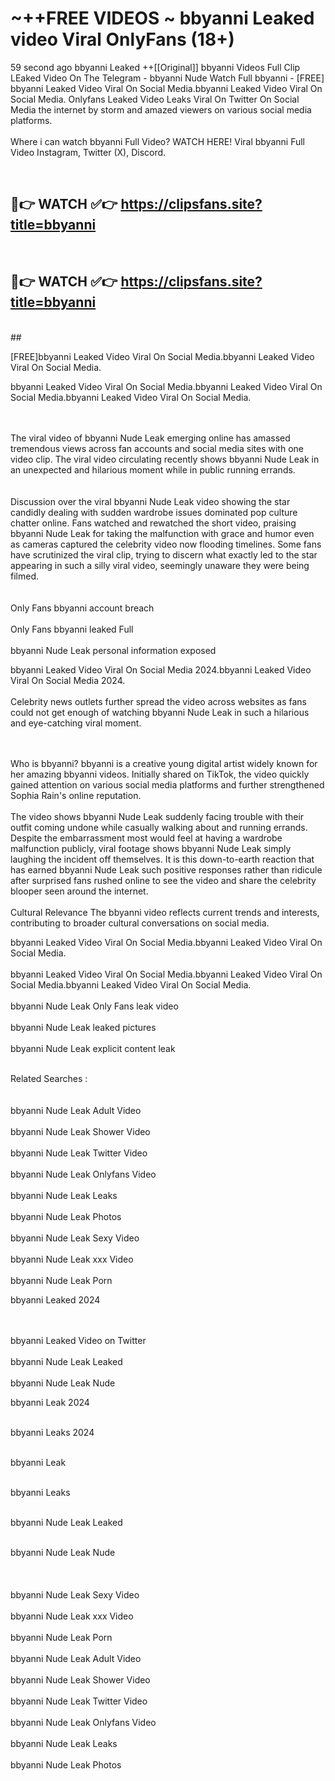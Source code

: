 # ~++FREE VIDEOS ~ bbyanni Leaked video Viral OnlyFans (18+)<br>


59 second ago bbyanni Leaked ++[[Original]] bbyanni Videos Full Clip LEaked Video On The Telegram  - bbyanni Nude  Watch Full bbyanni - [FREE] bbyanni Leaked Video Viral On Social Media.bbyanni Leaked Video Viral On Social Media.   Onlyfans Leaked Video Leaks Viral On Twitter On Social Media the internet by storm and amazed viewers on various social media platforms. <br><br>
Where i can watch bbyanni Full Video? WATCH HERE! Viral bbyanni Full Video Instagram, Twitter (X), Discord. <br>


 <br>

##  🔴👉 WATCH ✅👉  <a href="https://clipsfans.site?title=bbyanni&ref=git">https://clipsfans.site?title=bbyanni</a> <br>
  <br>

##  🔴👉 WATCH ✅👉  <a href="https://clipsfans.site?title=bbyanni&ref=git">https://clipsfans.site?title=bbyanni</a> <br>
  <br>
  ##



[FREE]bbyanni Leaked Video Viral On Social Media.bbyanni Leaked Video Viral On Social Media. <br>

bbyanni Leaked Video Viral On Social Media.bbyanni Leaked Video Viral On Social Media.bbyanni Leaked Video Viral On Social Media. <br>


  <br>

  <br>
The viral video of bbyanni Nude Leak emerging online has amassed tremendous views across fan accounts and social media sites with one video clip. The viral video circulating recently shows bbyanni Nude Leak in an unexpected and hilarious moment while in public running errands.<br>
<br>


<br>
Discussion over the viral bbyanni Nude Leak video showing the star candidly dealing with sudden wardrobe issues dominated pop culture chatter online. Fans watched and rewatched the short video, praising bbyanni Nude Leak for taking the malfunction with grace and humor even as cameras captured the celebrity video now flooding timelines. Some fans have scrutinized the viral clip, trying to discern what exactly led to the star appearing in such a silly viral video, seemingly unaware they were being filmed.<br>
<br>
<br> 
Only Fans bbyanni account breach<br>
<br>
Only Fans bbyanni leaked Full <br>
<br>
bbyanni Nude Leak personal information exposed<br>

bbyanni Leaked Video Viral On Social Media 2024.bbyanni Leaked Video Viral On Social Media 2024. <br>
<br>
Celebrity news outlets further spread the video across websites as fans could not get enough of watching bbyanni Nude Leak in such a hilarious and eye-catching viral moment.<br>
<br>

<br>
Who is bbyanni? bbyanni is a creative young digital artist widely known for her amazing bbyanni videos. Initially shared on TikTok, the video quickly gained attention on various social media platforms and further strengthened Sophia Rain's online reputation.<br>
<br>
The video shows bbyanni Nude Leak suddenly facing trouble with their outfit coming undone while casually walking about and running errands. Despite the embarrassment most would feel at having a wardrobe malfunction publicly, viral footage shows bbyanni Nude Leak simply laughing the incident off themselves. It is this down-to-earth reaction that has earned bbyanni Nude Leak such positive responses rather than ridicule after surprised fans rushed online to see the video and share the celebrity blooper seen around the internet.<br>
<br>
Cultural Relevance The bbyanni video reflects current trends and interests, contributing to broader cultural conversations on social media.<br>

bbyanni Leaked Video Viral On Social Media.bbyanni Leaked Video Viral On Social Media.<br>
<br>
bbyanni Leaked Video Viral On Social Media.bbyanni Leaked Video Viral On Social Media.bbyanni Leaked Video Viral On Social Media.<br>
<br>
bbyanni Nude Leak Only Fans leak video<br>
<br>
bbyanni Nude Leak leaked pictures<br>
<br>
bbyanni Nude Leak explicit content leak<br>


<br>
Related Searches :<br>
<br>

<br>
bbyanni Nude Leak Adult Video<br>
<br>
bbyanni Nude Leak Shower Video<br>
<br>
bbyanni Nude Leak Twitter Video<br>
<br>
bbyanni Nude Leak Onlyfans Video<br>
<br>
bbyanni Nude Leak Leaks<br>
<br>
bbyanni Nude Leak Photos<br>

<br>
bbyanni Nude Leak Sexy Video<br>
<br>
bbyanni Nude Leak xxx Video<br>
<br>
bbyanni Nude Leak Porn<br>

bbyanni  Leaked 2024 <br> <br>
<br>

bbyanni Leaked Video on Twitter <br>
<br>
bbyanni Nude Leak Leaked<br>
<br>
bbyanni Nude Leak Nude<br>


bbyanni  Leak 2024 <br> <br>



bbyanni  Leaks 2024 <br> <br>



 
bbyanni  Leak<br> <br>



bbyanni  Leaks<br> <br>


bbyanni Nude Leak Leaked<br> <br>

bbyanni Nude Leak Nude<br> <br>
<br> <br>
bbyanni Nude Leak Sexy Video
<br> <br>
bbyanni Nude Leak xxx Video
<br> <br>
bbyanni Nude Leak Porn
<br> <br>
bbyanni Nude Leak Adult Video
<br> <br>
bbyanni Nude Leak Shower Video
<br> <br>
bbyanni Nude Leak Twitter Video
<br> <br>
bbyanni Nude Leak Onlyfans Video
<br> <br>
bbyanni Nude Leak Leaks
<br> <br>
bbyanni Nude Leak Photos






</p>




 



</p>










